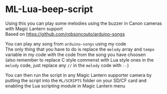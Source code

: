 # ML-Lua-beep-script
Using this you can play some melodies using the buzzer in Canon cameras with Magic Lantern support  
Based on https://github.com/robsoncouto/arduino-songs  

You can play any song from `arduino-songs` using my code  
The only thing that you have to do is replace the `melody` array and `tempo` variable in my code with the code from the song you have choosen  
(also remember to replace C style commenst with Lua style ones in the `melody` code, just replace any `//` in the `melody` code with `--`)

You can then run the script in any Magic Lantern supporter camera by putting the script into the `ML/SCRIPTS` folder on your SD/CF card and enabling the Lua scripting module in Magic Lantern menu
